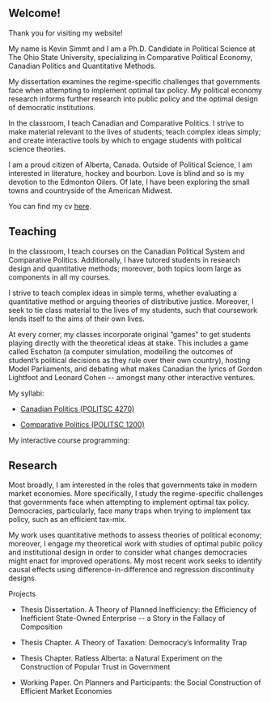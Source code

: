 ## Welcome! 

Thank you for visiting my website! 

My name is Kevin Simmt and I am a Ph.D. Candidate in Political Science at The Ohio State University, specializing in Comparative Political Economy, Canadian Politics and Quantitative Methods. 

My dissertation examines the regime-specific challenges that governments face when attempting to implement optimal tax policy. My political economy research informs further research into public policy and the optimal design of democratic institutions.  

In the classroom, I teach Canadian and Comparative Politics. I strive to make material relevant to the lives of students; teach complex ideas simply; and create interactive tools by which to engage students with political science theories. 

I am a proud citizen of Alberta, Canada. Outside of Political Science, I am interested in literature, hockey and bourbon. Love is blind and so is my devotion to the Edmonton Oilers. Of late, I have been exploring the small towns and countryside of the American Midwest. 

You can find my cv [here](kevin_resume.pdf).
<br>

## Teaching

In the classroom, I teach courses on the Canadian Political System and Comparative Politics. Additionally, I have tutored students in research design and quantitative methods; moreover, both topics loom large as components in all my courses.

I strive to teach complex ideas in simple terms, whether evaluating a quantitative method or arguing theories of distributive justice. Moreover, I seek to tie class material to the lives of my students, such that coursework lends itself to the aims of their own lives. 

At every corner, my classes incorporate original “games” to get students playing directly with the theoretical ideas at stake. This includes a game called Eschaton (a computer simulation, modelling the outcomes of student’s political decisions as they rule over their own country), hosting Model Parliaments, and debating what makes Canadian the lyrics of Gordon Lightfoot and Leonard Cohen -- amongst many other interactive ventures. 

My syllabi:

+ [Canadian Politics (POLITSC 4270)](Canadian_Politics_Syllabus.pdf)

+ [Comparative Politics (POLITSC 1200)](Comparative_Politics_Simmt_Fall18.pdf)

My interactive course programming:
<br>

## Research

Most broadly, I am interested in the roles that governments take in modern market economies. More specifically, I study the regime-specific challenges that governments face when attempting to implement optimal tax policy. Democracies, particularly, face many traps when trying to implement tax policy, such as an efficient tax-mix. 

My work uses quantitative methods to assess theories of political economy; moreover, I engage my theoretical work with studies of optimal public policy and institutional design in order to consider what changes democracies might enact for improved operations. My most recent work seeks to identify causal effects using difference-in-difference and regression discontinuity designs. 

Projects

+ Thesis Dissertation. A Theory of Planned Inefficiency: the Efficiency of Inefficient State-Owned Enterprise -- a Story in the Fallacy of Composition

+ Thesis Chapter. A Theory of Taxation: Democracy’s Informality Trap

+ Thesis Chapter. Ratless Alberta: a Natural Experiment on the Construction of Popular Trust in Government

+ Working Paper. On Planners and Participants: the Social Construction of Efficient Market Economies

